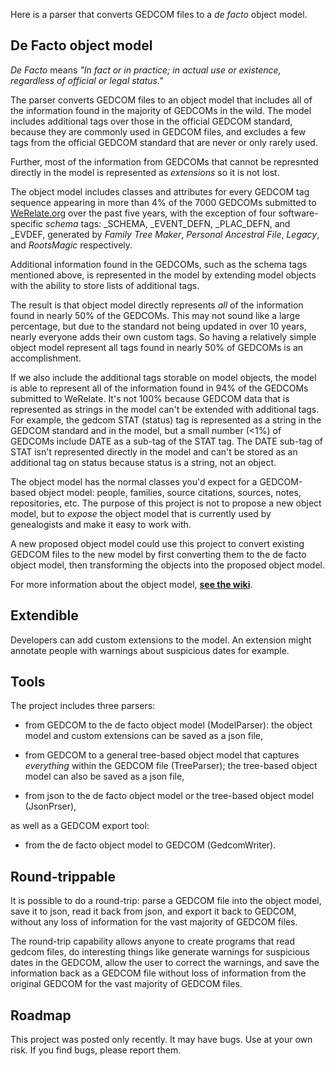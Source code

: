 Here is a parser that converts GEDCOM files to a _de facto_ object model.

De Facto object model
---------------------

_De Facto_ means _"In fact or in practice; in actual use or existence,
regardless of official or legal status."_

The parser converts GEDCOM files to an object model that includes all of the
information found in the majority of GEDCOMs in the wild.
The model includes additional tags over those in the official GEDCOM standard,
because they are commonly used in GEDCOM files, and excludes a few tags from
the official GEDCOM standard that are never or only rarely used.

Further, most of the information from GEDCOMs that cannot be represnted directly
in the model is represented as _extensions_ so it is not lost.

The object model includes classes and attributes for every GEDCOM tag sequence
appearing in more than 4% of the 7000 GEDCOMs submitted to
[WeRelate.org](http://www.werelate.org) over the past five years, with the
exception of four software-specific _schema_ tags:
_SCHEMA, _EVENT_DEFN, _PLAC_DEFN, and _EVDEF, generated by _Family Tree Maker_,
_Personal Ancestral File_, _Legacy_, and _RootsMagic_ respectively.

Additional information found in the GEDCOMs, such as the schema tags mentioned
above, is represented in the model by extending model objects with the ability to
store lists of additional tags.

The result is that object model directly represents _all_ of the
information found in nearly 50% of the GEDCOMs.
This may not sound like a large percentage, but
due to the standard not being updated in over 10 years, nearly everyone
adds their own custom tags. So having a relatively simple object model represent all
tags found in nearly 50% of GEDCOMs is an accomplishment.

If we also include the additional tags storable on model objects, the
model is able to represent all of the information found in 94% of the
GEDCOMs submitted to WeRelate.  It's not 100% because GEDCOM data that is
represented as strings in the model can't be extended with additional tags.
For example, the gedcom STAT (status) tag is represented as a string in the
GEDCOM standard and in the model, but a small number (<1%) of GEDCOMs include
DATE as a sub-tag of the STAT tag. The DATE sub-tag of STAT isn't represented
directly in the model and can't be stored as an additional tag on status because
status is a string, not an object.

The object model has the normal classes you'd expect for a GEDCOM-based object model:
people, families, source citations, sources, notes, repositories, etc.
The purpose of this project is not to propose a new object model, but to _expose_
the object model that is currently used by genealogists and make it easy to work with.

A new proposed object model could use this project to convert existing GEDCOM files
to the new model by first converting them to the de facto object model, then
transforming the objects into the proposed object model.

For more information about the object model,
__[see the wiki](https://github.com/DallanQ/Gedcom/wiki)__.

Extendible
----------

Developers can add custom extensions to the model.  An extension might annotate
people with warnings about suspicious dates for example.

Tools
-----

The project includes three parsers:

* from GEDCOM to the de facto object model (ModelParser): the object model and custom extensions
can be saved as a json file,

* from GEDCOM to a general tree-based object model that captures _everything_ within
the GEDCOM file (TreeParser); the tree-based object model can also be saved as a json file,

* from json to the de facto object model or the tree-based object model (JsonPrser),

as well as a GEDCOM export tool:

* from the de facto object model to GEDCOM (GedcomWriter).

Round-trippable
---------------

It is possible to do a round-trip: parse a GEDCOM file into the object model,
save it to json, read it back from json, and export it back to GEDCOM, without
any loss of information for the vast majority of GEDCOM files.

The round-trip capability allows anyone to create programs that read gedcom files,
do interesting things like generate warnings for suspicious dates in the GEDCOM,
allow the user to correct the warnings, and save the information back as a GEDCOM
file without loss of information from the original GEDCOM for the vast majority of
GEDCOM files.

Roadmap
-------

This project was posted only recently.  It may have bugs.  Use at your own risk.
If you find bugs, please report them.

